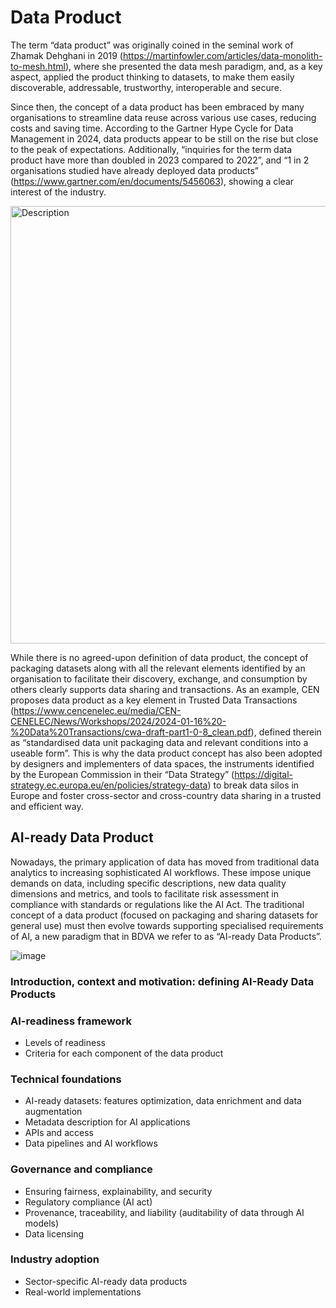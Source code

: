 # Data Product
The term “data product” was originally coined in the seminal work of Zhamak Dehghani in 2019 (https://martinfowler.com/articles/data-monolith-to-mesh.html), where she presented the data mesh paradigm, and, as a key aspect, applied the product thinking to datasets, to make them easily discoverable, addressable, trustworthy, interoperable and secure.

Since then, the concept of a data product has been embraced by many organisations to streamline data reuse across various use cases, reducing costs and saving time. According to the Gartner Hype Cycle for Data Management in 2024, data products appear to be still on the rise but close to the peak of expectations. Additionally, “inquiries for the term data product have more than doubled in 2023 compared to 2022”, and “1 in 2 organisations studied have already deployed data products” (https://www.gartner.com/en/documents/5456063), showing a clear interest of the industry.

<img src="https://github.com/user-attachments/assets/a41124d2-4195-4ffb-b13a-15eb8bd8ced2" alt="Description" width="700"/>

While there is no agreed-upon definition of data product, the concept of packaging datasets along with all the relevant elements identified by an organisation to facilitate their discovery, exchange, and consumption by others clearly supports data sharing and transactions. As an example, CEN proposes data product as a key element in Trusted Data Transactions (https://www.cencenelec.eu/media/CEN-CENELEC/News/Workshops/2024/2024-01-16%20-%20Data%20Transactions/cwa-draft-part1-0-8_clean.pdf), defined therein as “standardised data unit packaging data and relevant conditions into a useable form”. This is why the data product concept has also been adopted by designers and implementers of data spaces, the instruments identified by the European Commission in their “Data Strategy” (https://digital-strategy.ec.europa.eu/en/policies/strategy-data) to break data silos in Europe and foster cross-sector and cross-country data sharing in a trusted and efficient way.

## AI-ready Data Product
Nowadays, the primary application of data has moved from traditional data analytics to increasing sophisticated AI workflows. These impose unique demands on data, including specific descriptions, new data quality dimensions and metrics, and tools to facilitate risk assessment in compliance with standards or regulations like the AI Act. The traditional concept of a data product (focused on packaging and sharing datasets for general use) must then evolve towards supporting specialised requirements of AI, a new paradigm that in BDVA we refer to as “AI-ready Data Products”.

![image](https://github.com/user-attachments/assets/97c5a7b7-3dea-4810-a49f-db7708f1c8b2)

### Introduction, context and motivation: defining AI-Ready Data Products

### AI-readiness framework

-	Levels of readiness
-	Criteria for each component of the data product

### Technical foundations

-	AI-ready datasets: features optimization, data enrichment and data augmentation
-	Metadata description for AI applications
-	APIs and access 
-	Data pipelines and AI workflows

### Governance and compliance

-	Ensuring fairness, explainability, and security
-	Regulatory compliance (AI act)
-	Provenance, traceability, and liability (auditability of data through AI models)
-	Data licensing 

### Industry adoption

-	Sector-specific AI-ready data products
-	Real-world implementations

